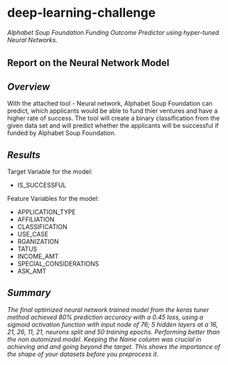 # deep-learning-challenge
###### Alphabet Soup Foundation Funding Outcome Predictor using hyper-tuned Neural Networks.


## Report on the Neural Network Model

## *Overview*
With the attached tool - Neural network, Alphabet Soup Foundation can predict, which applicants would be able to fund thier ventures and have a higher rate of success.  The tool will create a binary classification from the given data set and will predict whether the applicants will be successful if funded by Alphabet Soup Foundation.  

## *Results*


Target Variable for the model:
- IS_SUCCESSFUL

Feature Variables for the model:

- APPLICATION_TYPE
- AFFILIATION
- CLASSIFICATION
- USE_CASE
- RGANIZATION
- TATUS
- INCOME_AMT
- SPECIAL_CONSIDERATIONS
- ASK_AMT

## *Summary* ##
*The final optimized neural network trained model from the keras tuner method achieved 80% prediction accuracy with a 0.45 loss, using a sigmoid activation function with input node of 76; 5 hidden layers at a 16, 21, 26, 11, 21, neurons split and 50 training epochs. Performing better than the non automized model. Keeping the Name column was crucial in achieving and and going beyond the target. This shows the importance of the shape of your datasets before you preprocess it.*
